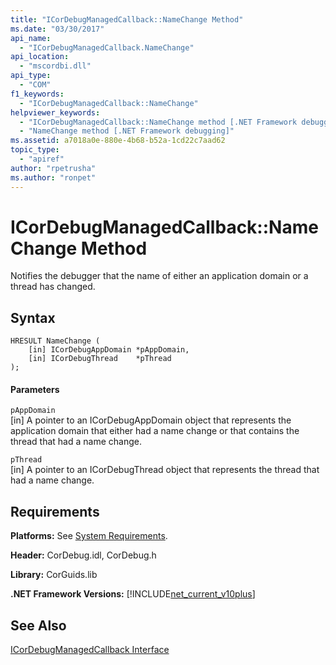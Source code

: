 ```yaml
---
title: "ICorDebugManagedCallback::NameChange Method"
ms.date: "03/30/2017"
api_name: 
  - "ICorDebugManagedCallback.NameChange"
api_location: 
  - "mscordbi.dll"
api_type: 
  - "COM"
f1_keywords: 
  - "ICorDebugManagedCallback::NameChange"
helpviewer_keywords: 
  - "ICorDebugManagedCallback::NameChange method [.NET Framework debugging]"
  - "NameChange method [.NET Framework debugging]"
ms.assetid: a7018a0e-880e-4b68-b52a-1cd22c7aad62
topic_type: 
  - "apiref"
author: "rpetrusha"
ms.author: "ronpet"
---
```

# ICorDebugManagedCallback::NameChange Method
Notifies the debugger that the name of either an application domain or a thread has changed.  
  
## Syntax  
  
```  
HRESULT NameChange (  
    [in] ICorDebugAppDomain *pAppDomain,  
    [in] ICorDebugThread    *pThread  
);  
```  
  
#### Parameters  
 `pAppDomain`  
 [in] A pointer to an ICorDebugAppDomain object that represents the application domain that either had a name change or that contains the thread that had a name change.  
  
 `pThread`  
 [in] A pointer to an ICorDebugThread object that represents the thread that had a name change.  
  
## Requirements  
 **Platforms:** See [System Requirements](../../../../docs/framework/get-started/system-requirements.md).  
  
 **Header:** CorDebug.idl, CorDebug.h  
  
 **Library:** CorGuids.lib  
  
 **.NET Framework Versions:** [!INCLUDE[net_current_v10plus](../../../../includes/net-current-v10plus-md.md)]  
  
## See Also  
 [ICorDebugManagedCallback Interface](../../../../docs/framework/unmanaged-api/debugging/icordebugmanagedcallback-interface.md)
